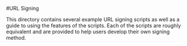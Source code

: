 #URL Signing

This directory contains several example URL signing scripts as well as a guide to using the features of the scripts.  Each of the scripts are roughly equivalent and are provided to help users develop their own signing method.
